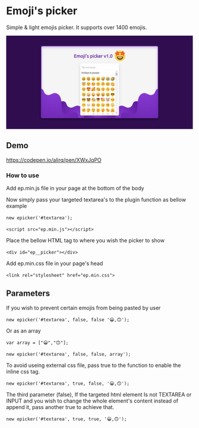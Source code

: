 # Emoji's picker
Simple &amp; light emojis picker. It supports over 1400 emojis.

<img src="https://github.com//alirq/emoji-picker/blob/main/screenshot.png?raw=true" alt="Emoji's picker twemoji js css html github">

## Demo

https://codepen.io/alirq/pen/XWxJqPO

### How to use

Add ep.min.js file in your page at the bottom of the body

Now simply pass your targeted textarea's to the plugin function as bellow example

`new epicker('#textarea');`

`<script src="ep.min.js"></script>`

Place the bellow HTML tag to where you wish the picker to show

`<div id="ep__picker"></div>`

Add ep.min.css file in your page's head

`<link rel="stylesheet" href="ep.min.css">`

## Parameters

If you wish to prevent certain emojis from being pasted by user

`new epicker('#textarea', false, false '😀,🙃');`

Or as an array

`var array = ["😀","🙃"];`

`new epicker('#textarea', false, false, array');`

To avoid useing external css file, pass true to the function to enable the inline css tag.

`new epicker('#textarea', true, false, '😀,🙃');`

The third parameter (false), If the targeted html element Is not TEXTAREA or INPUT and you wish to change the whole element's content instead of append it, pass another true to achieve that.

`new epicker('#textarea', true, true, '😀,🙃');`

